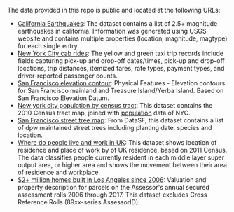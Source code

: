 The data provided in this repo is public and located at the following URLs:
- [California Earthquakes](https://earthquake.usgs.gov/data/data.php): The dataset contains a list of 2.5+ magnitude earthquakes in california. Information was generated using USGS website and contains multiple properties (location, magnitude, magtype) for each single entry.
- [New York City cab rides](http://www.nyc.gov/html/tlc/html/about/trip_record_data.shtml): The yellow and green taxi trip records include fields capturing pick-up and drop-off dates/times, pick-up and drop-off locations, trip distances, itemized fares, rate types, payment types, and driver-reported passenger counts.
- [San Francisco elevation contour](https://data.sfgov.org/Energy-and-Environment/Elevation-Contours/rnbg-2qxw/data): Physical Features - Elevation contours for San Francisco mainland and Treasure Island/Yerba Island. Based on San Francisco Elevation Datum.
- [New york city population by census tract](https://data.cityofnewyork.us/City-Government/2010-Census-Tracts/fxpq-c8ku/data): This dataset contains the 2010 Census tract map, joined with [population](https://data.cityofnewyork.us/City-Government/New-York-City-Population-By-Census-Tracts/37cg-gxjd) data of NYC.
- [San Francisco street tree map](https://data.sfgov.org/City-Infrastructure/Street-Tree-List/tkzw-k3nq/data): From DataSF, this dataset contains a list of dpw maintained street trees including planting date, species and location.
- [Where do people live and work in UK](https://www.nomisweb.co.uk/query/construct/submit.asp?forward=yes&menuopt=201&subcomp=): This dataset shows location of residence and place of work by of UK residence, based on 2011 Census. The data classifies people currently resident in each middle layer super output area, or higher area and shows the movement between their area of residence and workplace.
- [$2+ million homes built in Los Angeles since 2006](https://data.lacounty.gov/Parcel-/Assessor-Parcels-Data-2006-thru-2017/9trm-uz8i): Valuation and property description for parcels on the Assessor's annual secured assessment rolls 2006 through 2017. This dataset excludes Cross Reference Rolls (89xx-series AssessorID).
